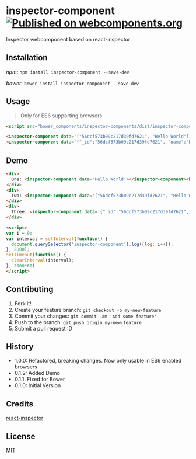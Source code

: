 # inspector-component [![Published on webcomponents.org](https://img.shields.io/badge/webcomponents.org-published-blue.svg)](https://www.webcomponents.org/element/pankajpatel/inspector-component)

Inspector webcomponent based on react-inspector

## Installation

_*npm*_: `npm install inspector-component --save-dev`

_*bower*_: `bower install inspector-component --save-dev`

## Usage

> Only for ES6 supporting browsers

```html
<script src="bower_components/inspector-components/dist/inspector-component.js"></script>

<inspector-component data='["56dcf573b09c217d39fd7621", "Hello World"]'></inspector-component>
<inspector-component data='{"_id":"56dcf573b09c217d39fd7621", "name":"Hello World"}'></inspector-component>
```

## Demo

<!--
```
<custom-element-demo>
  <template>
    <link rel="import" href="inspector-component.html">
    <next-code-block></next-code-block>
  </template>
</custom-element-demo>
```
-->
```html
<div>
  One: <inspector-component data='Hello World'></inspector-component><br/>
</div>
<div>
  Two: <inspector-component data='["56dcf573b09c217d39fd7621", "Hello World"]'></inspector-component><br/>
</div>
<div>
  Three: <inspector-component data='{"_id":"56dcf573b09c217d39fd7621", "name":"Hello World"}'></inspector-component><br/>
</div>

<script>
var i = 0;
var interval = setInterval(function() {
  document.querySelector('inspector-component').log({log: i++});
}, 2000);
setTimeout(function() {
  clearInterval(interval);
}, 2000*60)
</script>
```

## Contributing

1. Fork it!
2. Create your feature branch: `git checkout -b my-new-feature`
3. Commit your changes: `git commit -am 'Add some feature'`
4. Push to the branch: `git push origin my-new-feature`
5. Submit a pull request :D

## History

* 1.0.0: Refactored, breaking changes. Now only usable in ES6 enabled browsers
* 0.1.2: Added Demo
* 0.1.1: Fixed for Bower
* 0.1.0: Initial Version

## Credits

[react-inspector](https://github.com/xyc/react-inspector)

## License

[MIT](./LICENSE)
